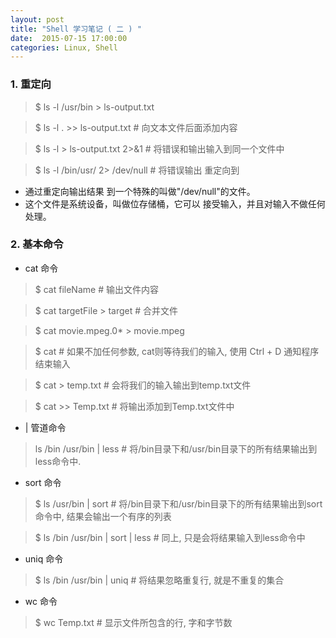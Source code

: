 ```yaml
---
layout: post
title: "Shell 学习笔记 ( 二 ) "
date:  2015-07-15 17:00:00
categories: Linux, Shell
---
```



### 1. 重定向

> $ ls -l /usr/bin > ls-output.txt

> $ ls -l . >> ls-output.txt # 向文本文件后面添加内容

> $ ls -l > ls-output.txt 2>&1 # 将错误和输出输入到同一个文件中

> $ ls -l /bin/usr/ 2> /dev/null # 将错误输出 重定向到

* 通过重定向输出结果 到一个特殊的叫做"/dev/null"的文件。
* 这个文件是系统设备，叫做位存储桶，它可以 接受输入，并且对输入不做任何处理。


### 2. 基本命令

* cat 命令

> $ cat fileName # 输出文件内容

> $ cat targetFile > target # 合并文件

> $ cat movie.mpeg.0* > movie.mpeg

> $ cat # 如果不加任何参数, cat则等待我们的输入, 使用 Ctrl + D 通知程序结束输入

> $ cat > temp.txt # 会将我们的输入输出到temp.txt文件

> $ cat >> Temp.txt # 将输出添加到Temp.txt文件中

* | 管道命令

> ls /bin /usr/bin | less # 将/bin目录下和/usr/bin目录下的所有结果输出到less命令中.


* sort 命令

> $ ls /usr/bin | sort # 将/bin目录下和/usr/bin目录下的所有结果输出到sort命令中, 结果会输出一个有序的列表

> $ ls /bin /usr/bin | sort | less # 同上, 只是会将结果输入到less命令中

* uniq 命令

> $ ls /bin /usr/bin | uniq # 将结果忽略重复行, 就是不重复的集合

* wc 命令

> $ wc Temp.txt # 显示文件所包含的行, 字和字节数